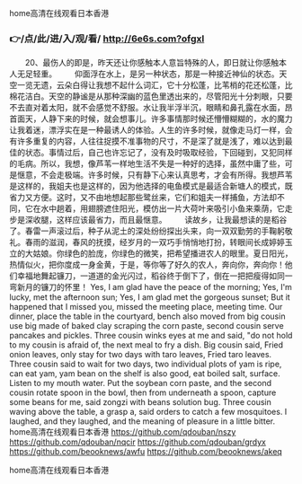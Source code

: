 
home高清在线观看日本香港




### 👉/点/此/进/入/观/看/ http://6e6s.com?ofgxl




　　20、最伤人的即是，昨天还让你感触本人意旨特殊的人，即日就让你感触本人无足轻重。
　　仰面浮在水上，是另一种状态，那是一种接近神仙的状态。天空一览无遗，云朵白得让我想不起什么词汇，它十分松蓬，比苇梢的花还松蓬，比棉花洁白。天空的静谧是从那种深幽的蓝色里透出来的，尽管阳光十分刺眼，只要不去直对着太阳，就不会感觉不舒服。水让我半浮半沉，眼睛和鼻孔露在水面，昂首面天，人静下来的时候，就会想事儿。许多事情那时候还懵懵糊糊的，水的魔力让我着迷，漂浮实在是一种最诱人的体验。人生的许多时候，就像走马灯一样，会有许多重复的内容，人往往捉摸不准事物的尺寸，不是深了就是浅了，难以达到最佳的状态。事情过后，自己也许忘记了，没有及时吸取经验，下回碰到，又犯同样的毛病。所以，我想，像芦苇一样地生活不失是一种好的选择，虽然中庸了些，可是惬意，不会走极端。许多时候，只有静下心来认真思考，才会有所得。我想芦苇是这样的，我姐夫也是这样的，因为他选择的电鱼模式是最适合新塘人的模式，既省力又方便。这时，又不由地想起那些鹭丝来，它们和姐夫一样捕鱼，方法却不同，它在水中趟着，用翅膀遮住阳光，模仿出一片大荷叶来吸引小鱼来乘荫，它走步是深收腿，这样应该最省力，而且最惬意。
　　读故乡，让我最想读的是稻谷了。春雷一声滚过后，种子从泥土的深处纷纷探出头来，向一双双勤劳的手鞠躬敬礼。春雨的滋润，春风的抚摸，经岁月的一双巧手悄悄地打扮，转眼间长成婷婷玉立的大姑娘。你绿色的脸庞，你绿色的微笑，把希望播进农人的眼里。夏日阳光，热情似火，把你度成一身金黄，于是，等你等了好久的农人，奔向你，奔向你！他们幸福地舞起镰刀，一道道的金光闪过，稻谷终于倒下了，倒在一把把瘦得如同一弯新月的镰刀的怀里！
Yes, I am glad have the peace of the morning;
Yes, I'm lucky, met the afternoon sun;
Yes, I am glad met the gorgeous sunset;
But it happened that I missed you, missed the meeting place, meeting time.
Our dinner, place the table in the courtyard, bench also moved from big cousin use big made of baked clay scraping the corn paste, second cousin serve pancakes and pickles.
Three cousin winks eyes at me and said, "do not hold to my cousin is afraid of, the next meal to fry a dish.
Big cousin said, Fried onion leaves, only stay for two days with taro leaves, Fried taro leaves.
Three cousin said to wait for two days, two individual plots of yam is ripe, can eat yam, yam bean on the shelf is also good, eat boiled salt, surface.
Listen to my mouth water.
Put the soybean corn paste, and the second cousin rotate spoon in the bowl, then from underneath a spoon, capture some beans for me, said zongzi with beans solution bug.
Three cousin waving above the table, a grasp a, said orders to catch a few mosquitoes.
I laughed, and they laughed, and the meaning of pleasure in a little bitter.
home高清在线观看日本香港 https://github.com/qdouban/nszy
https://github.com/qdouban/nqcir
https://github.com/qdouban/grdyx
https://github.com/beooknews/awfu
https://github.com/beooknews/akeq





home高清在线观看日本香港

